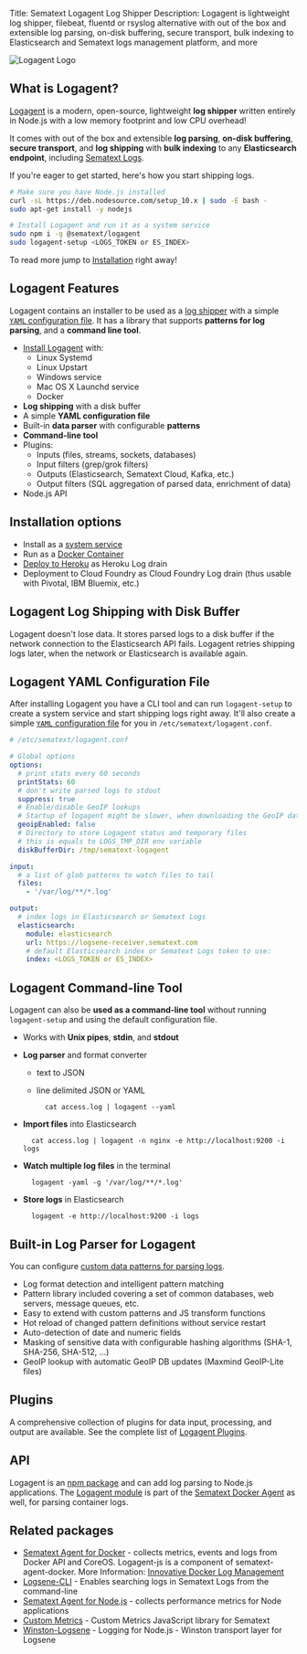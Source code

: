 Title: Sematext Logagent Log Shipper
Description: Logagent is lightweight log shipper, filebeat, fluentd or rsyslog alternative with out of the box and extensible log parsing, on-disk buffering, secure transport, bulk indexing to Elasticsearch and Sematext logs management platform, and more

![Logagent Logo](https://camo.githubusercontent.com/67b5c3e09a309fc8551d2b1752531c5adf0c510b/68747470733a2f2f73656d61746578742e636f6d2f77702d636f6e74656e742f75706c6f6164732f323031362f30372f6c6f676167656e742e706e67)

## What is Logagent?
[Logagent](https://sematext.com/logagent) is a modern, open-source, lightweight **log shipper** written entirely in Node.js with a low memory footprint and low CPU overhead!

It comes with out of the box and extensible **log parsing**, **on-disk buffering**, **secure transport**, and **log shipping** with **bulk indexing** to any **Elasticsearch endpoint**, including [Sematext Logs](https://sematext.com/logsene).

If you're eager to get started, here's how you start shipping logs.

```bash
# Make sure you have Node.js installed
curl -sL https://deb.nodesource.com/setup_10.x | sudo -E bash -
sudo apt-get install -y nodejs

# Install Logagent and run it as a system service
sudo npm i -g @sematext/logagent
sudo logagent-setup <LOGS_TOKEN or ES_INDEX>
```

To read more jump to [Installation](./installation) right away!

## Logagent Features
Logagent contains an installer to be used as a [log shipper](./installation) with a simple [`YAML` configuration file](./config-file). It has a library that supports **patterns for log parsing**, and a **command line tool**.

- [Install Logagent](./installation) with:
    - Linux Systemd
    - Linux Upstart
    - Windows service
    - Mac OS X Launchd service
    - Docker
- **Log shipping** with a disk buffer
- A simple **YAML configuration file**
- Built-in **data parser** with configurable **patterns**
- **Command-line tool**
- Plugins:
    - Inputs (files, streams, sockets, databases)
    - Input filters (grep/grok filters)
    - Outputs (Elasticsearch, Sematext Cloud, Kafka, etc.)
    - Output filters (SQL aggregation of parsed data, enrichment of data)
- Node.js API

## Installation options
- Install as a [system service](./installation)
- Run as a [Docker Container](./installation-docker) 
- [Deploy to Heroku](./installation-heroku) as Heroku Log drain
- Deployment to Cloud Foundry as Cloud Foundry Log drain (thus usable with Pivotal, IBM Bluemix, etc.)

## Logagent Log Shipping with Disk Buffer
Logagent doesn't lose data. It stores parsed logs to a disk buffer if the network connection to the Elasticsearch API fails. Logagent retries shipping logs later, when the network or Elasticsearch is available again.

## Logagent YAML Configuration File
After installing Logagent you have a CLI tool and can run `logagent-setup` to create a system service and start shipping logs right away. It'll also create a simple [`YAML` configuration file](./config-file) for you in `/etc/sematext/logagent.conf`.

```yaml
# /etc/sematext/logagent.conf

# Global options
options:
  # print stats every 60 seconds 
  printStats: 60
  # don't write parsed logs to stdout
  suppress: true
  # Enable/disable GeoIP lookups
  # Startup of logagent might be slower, when downloading the GeoIP database
  geoipEnabled: false
  # Directory to store Logagent status and temporary files
  # this is equals to LOGS_TMP_DIR env variable 
  diskBufferDir: /tmp/sematext-logagent

input:
  # a list of glob patterns to watch files to tail
  files:
    - '/var/log/**/*.log'

output:
  # index logs in Elasticsearch or Sematext Logs
  elasticsearch: 
    module: elasticsearch
    url: https://logsene-receiver.sematext.com
    # default Elasticsearch index or Sematext Logs token to use:
    index: <LOGS_TOKEN or ES_INDEX>
```

## Logagent Command-line Tool
Logagent can also be **used as a command-line tool** without running `logagent-setup` and using the default configuration file.

- Works with **Unix pipes**, **stdin**, and **stdout**  
- **Log parser** and format converter
    - text to JSON
    - line delimited JSON or YAML
        
        <!-- language: bash -->

            cat access.log | logagent --yaml

- **Import files** into Elasticsearch

    <!-- language: bash -->

        cat access.log | logagent -n nginx -e http://localhost:9200 -i logs

- **Watch multiple log files** in the terminal
        
    <!-- language: bash -->

        logagent -yaml -g '/var/log/**/*.log'

- **Store logs** in Elasticsearch
        
    <!-- language: bash -->

        logagent -e http://localhost:9200 -i logs

## Built-in Log Parser for Logagent
You can configure [custom data patterns for parsing logs](./parser).

- Log format detection and intelligent pattern matching
- Pattern library included covering a set of common databases, web servers, message queues, etc.
- Easy to extend with custom patterns and JS transform functions
- Hot reload of changed pattern definitions without service restart
- Auto-detection of date and numeric fields
- Masking of sensitive data with configurable hashing algorithms (SHA-1, SHA-256, SHA-512, …)
- GeoIP lookup with automatic GeoIP DB updates (Maxmind GeoIP-Lite files)

## Plugins 
A comprehensive collection of plugins for data input, processing, and output are available. See the complete list of [Logagent Plugins](./plugins).   

## API 
Logagent is an [npm package](https://www.npmjs.com/package/@sematext/logagent) and can add log parsing to Node.js applications. The [Logagent module](https://github.com/sematext/logagent-js) is part of the [Sematext Docker Agent](https://github.com/sematext/sematext-agent-docker) as well, for parsing container logs.

## Related packages
- [Sematext Agent for Docker](https://github.com/sematext/sematext-agent-docker) - collects metrics, events and logs from Docker API and CoreOS. Logagent-js is a component of sematext-agent-docker. More Information: [Innovative Docker Log Management](http://blog.sematext.com/2015/08/12/docker-log-management/)
- [Logsene-CLI](https://github.com/sematext/logsene-cli) - Enables searching logs in Sematext Logs from the command-line 
- [Sematext Agent for Node.js](https://github.com/sematext/spm-agent-nodejs) - collects performance metrics for Node applications
- [Custom Metrics](https://github.com/sematext/spm-metrics-js) - Custom Metrics JavaScript library for Sematext 
- [Winston-Logsene](https://github.com/sematext/winston-logsene) - Logging for Node.js - Winston transport layer for Logsene
